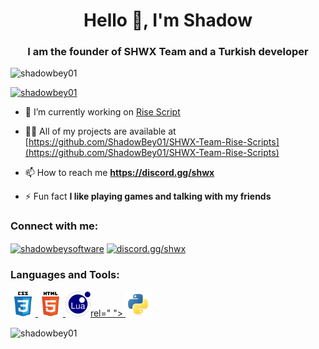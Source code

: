 <h1 align="center">Hello 👋, I'm Shadow</h1>
<h3 align="center">I am the founder of SHWX Team and a Turkish developer</h3>

<p align="left"> <img src="https://komarev.com/ghpvc/?username=shadowbey01&label=Profile%20views&color=0e75b6&style=flat" alt="shadowbey01" /> </p>

<p align="left"> <a href="https://github.com/ryo-ma/github-profile-trophy"><img src="https://github-profile-trophy.vercel.app/?username=shadowbey01" alt="shadowbey01" /></a> </p>

- 🔭 I’m currently working on [Rise Script](https://discord.gg/shwx)

- 👨‍💻 All of my projects are available at [https://github.com/ShadowBey01/SHWX-Team-Rise-Scripts](https://github.com/ShadowBey01/SHWX-Team-Rise-Scripts)

- 📫 How to reach me **https://discord.gg/shwx**

- ⚡ Fun fact **I like playing games and talking with my friends**

<h3 align="left">Connect with me:</h3>
<p align="left">
<a href="https://www.youtube.com/@ShadowBeySoftware" target="blank"><img align="center" src="https://raw.githubusercontent.com/rahuldkjain/github-profile-readme-generator/master/src/images/icons/Social/youtube.svg" alt="shadowbeysoftware" height="30" width="40" /></a>
<a href="https://discord.gg/discord.gg/shwx" target="blank"><img align="center" src="https://raw.githubusercontent.com/rahuldkjain/github-profile-readme-generator/master/src/images/icons/Social/discord.svg" alt="discord.gg/shwx" height="30" width="40" /></a>
</p>

<h3 align="left">Languages and Tools:</h3>
<p align="left"> <a href="https://www.w3schools.com/css/" target="_blank" rel="noreferrer"> <img src="https://raw.githubusercontent.com/devicons/devicon/master/icons/css3/css3-original-wordmark.svg" alt="css3" width="40" height="40"/> </a> <a href="https://www.w3.org/html/" target="_blank" rel="noreferrer"> <img src="https://raw.githubusercontent.com/devicons/devicon/master/icons/html5/html5-original-wordmark.svg" alt="html5" width="40" height="40"/> </a> <a href="https://developer.mozilla.org/en-US/docs/Web/JavaScript" target="_blank" rel="noreferrer"> <img src="https://raw.githubusercontent.com/devicons/devicon/master/icons/lua/lua-original.svg" alt="lua" width="40" height="40"/>rel=" "> <img src="https://raw.githubusercontent.com/devicons/devicon/master/icons/python/python-original.svg" alt="python" width="40" height="40"/> </a> </p>

<p><img align="center" src="https://github-readme-stats.vercel.app/api/top-langs?username=shadowbey01&show_icons=true&locale=en&layout=compact" alt="shadowbey01" /></p>
